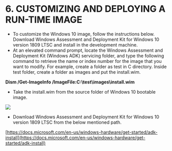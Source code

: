 # 6. CUSTOMIZING AND DEPLOYING A RUN-TIME IMAGE

* To customize the Windows 10 image, follow the instructions below. Download Windows Assessment and Deployment Kit for Windows 10 version 1809 LTSC and install in the development machine.
* At an elevated command prompt, locate the Windows Assessment and Deployment Kit (Windows ADK) servicing folder, and type the following command to retrieve the name or index number for the image that you want to modify. For example, create a folder as test in C directory. Inside test folder, create a folder as images and put the install.wim.

&#x20;                     **Dism /Get-ImageInfo /ImageFile:C:\test\images\install.wim**

* Take the install.wim from the source folder of Windows 10 bootable image.

![](broken-reference)

* Download Windows Assessment and Deployment Kit for Windows 10 version 1809 LTSC from the below mentioned path.

&#x20;       [https://docs.microsoft.com/en-us/windows-hardware/get-started/adk-install](https://docs.microsoft.com/en-us/windows-hardware/get-started/adk-install)
